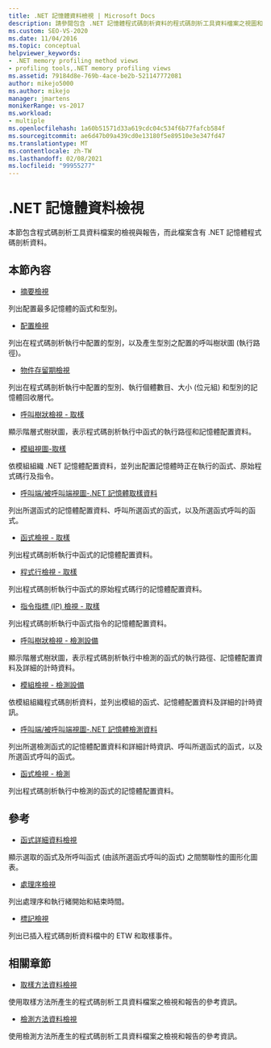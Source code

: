 ```yaml
---
title: .NET 記憶體資料檢視 | Microsoft Docs
description: 請參閱包含 .NET 記憶體程式碼剖析資料的程式碼剖析工具資料檔案之視圖和報表的參考資訊連結。
ms.custom: SEO-VS-2020
ms.date: 11/04/2016
ms.topic: conceptual
helpviewer_keywords:
- .NET memory profiling method views
- profiling tools,.NET memory profiling views
ms.assetid: 79184d8e-769b-4ace-be2b-521147772081
author: mikejo5000
ms.author: mikejo
manager: jmartens
monikerRange: vs-2017
ms.workload:
- multiple
ms.openlocfilehash: 1a60b51571d33a619cdc04c534f6b77fafcb584f
ms.sourcegitcommit: ae6d47b09a439cd0e13180f5e89510e3e347fd47
ms.translationtype: MT
ms.contentlocale: zh-TW
ms.lasthandoff: 02/08/2021
ms.locfileid: "99955277"
---
```

# <a name="net-memory-data-views"></a>.NET 記憶體資料檢視
本節包含程式碼剖析工具資料檔案的檢視與報告，而此檔案含有 .NET 記憶體程式碼剖析資料。

## <a name="in-this-section"></a>本節內容
- [摘要檢視](../profiling/summary-view-dotnet-memory-data.md)

 列出配置最多記憶體的函式和型別。

- [配置檢視](../profiling/dotnet-memory-allocations-view.md)

 列出在程式碼剖析執行中配置的型別，以及產生型別之配置的呼叫樹狀圖 (執行路徑)。

- [物件存留期檢視](../profiling/object-lifetime-view.md)

 列出在程式碼剖析執行中配置的型別、執行個體數目、大小 (位元組) 和型別的記憶體回收層代。

- [呼叫樹狀檢視 - 取樣](../profiling/call-tree-view-dotnet-memory-sampling-data.md)

 顯示階層式樹狀圖，表示程式碼剖析執行中函式的執行路徑和記憶體配置資料。

- [模組視圖-取樣](../profiling/modules-view-dotnet-memory-sampling-data.md)

 依模組組織 .NET 記憶體配置資料，並列出配置記憶體時正在執行的函式、原始程式碼行及指令。

- [呼叫端/被呼叫端視圖-.NET 記憶體取樣資料](../profiling/caller-callee-view-dotnet-memory-sampling-data.md)

 列出所選函式的記憶體配置資料、呼叫所選函式的函式，以及所選函式呼叫的函式。

- [函式檢視 - 取樣](../profiling/functions-view-dotnet-memory-sampling-data.md)

 列出程式碼剖析執行中函式的記憶體配置資料。

- [程式行檢視 - 取樣](../profiling/lines-view-dotnet-memory-sampling-data.md)

 列出程式碼剖析執行中函式的原始程式碼行的記憶體配置資料。

- [指令指標 (IP) 檢視 - 取樣](../profiling/instruction-pointers-ips-view-dotnet-memory-sampling-data.md)

 列出程式碼剖析執行中函式指令的記憶體配置資料。

- [呼叫樹狀檢視 - 檢測設備](../profiling/call-tree-view-dotnet-memory-instrumentation-data.md)

 顯示階層式樹狀圖，表示程式碼剖析執行中檢測的函式的執行路徑、記憶體配置資料及詳細的計時資料。

- [模組檢視 - 檢測設備](../profiling/modules-view-dotnet-memory-instrumentation-data.md)

 依模組組織程式碼剖析資料，並列出模組的函式、記憶體配置資料及詳細的計時資訊。

- [呼叫端/被呼叫端視圖-.NET 記憶體檢測資料](../profiling/caller-callee-view-net-memory-instrumentation-data.md)

 列出所選檢測函式的記憶體配置資料和詳細計時資訊、呼叫所選函式的函式，以及所選函式呼叫的函式。

- [函式檢視 - 檢測](../profiling/functions-view-dotnet-memory-instrumentation-data.md)

 列出程式碼剖析執行中檢測的函式的記憶體配置資料。

## <a name="reference"></a>參考
- [函式詳細資料檢視](../profiling/function-details-view.md)

 顯示選取的函式及所呼叫函式 (由該所選函式呼叫的函式) 之間關聯性的圖形化圖表。

- [處理序檢視](../profiling/process-view.md)

 列出處理序和執行緒開始和結束時間。

- [標記檢視](../profiling/marks-view.md)

 列出已插入程式碼剖析資料檔中的 ETW 和取樣事件。

## <a name="related-sections"></a>相關章節
- [取樣方法資料檢視](../profiling/profiler-sampling-method-data-views.md)

 使用取樣方法所產生的程式碼剖析工具資料檔案之檢視和報告的參考資訊。

- [檢測方法資料檢視](../profiling/instrumentation-method-data-views.md)

 使用檢測方法所產生的程式碼剖析工具資料檔案之檢視和報告的參考資訊。
